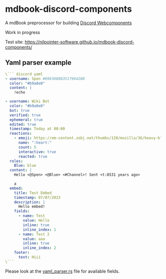 # mdbook-discord-components

A mdBook preprocessor for building [Discord Webcomponents](https://github.com/skyra-project/discord-components)

Work in progress

Test site: https://nilpointer-software.github.io/mdbook-discord-components/

## Yaml parser example

``` yaml
\``` discord yaml
- username: Spen #696368083517964288
  color: "#b9a0e0"
  content: |
    !echo

- username: Wiki Bot
  color: "#b9a0e0"
  bot: true
  verified: true
  ephemeral: true
  edited: true
  timestamp: Today at 00:00
  reactions:
    - emoji: https://em-content.zobj.net/thumbs/120/mozilla/36/heavy-black-heart_2764.png
      name: ":heart:"
      count: 5
      interactive: true
      reacted: true
  roles:
    Blue: blue
  content: |
    Hello <@Spen> <@Blue> <#Channel>! Sent <t:8531 years ago>

    a
  embed:
    title: Test Embed
    timestamp: 07/07/2023
    description: |
      Hello embed!
    fields:
      - name: Test
        value: Hello
        inline: true
        inline_index: 1
      - name: Test 2
        value: aaa
        inline: true
        inline_index: 2
    footer:
      text: Hiii
\```
```

Please look at the [yaml_parser.rs](src/parsers/yaml_parser.rs) file for available fields.
